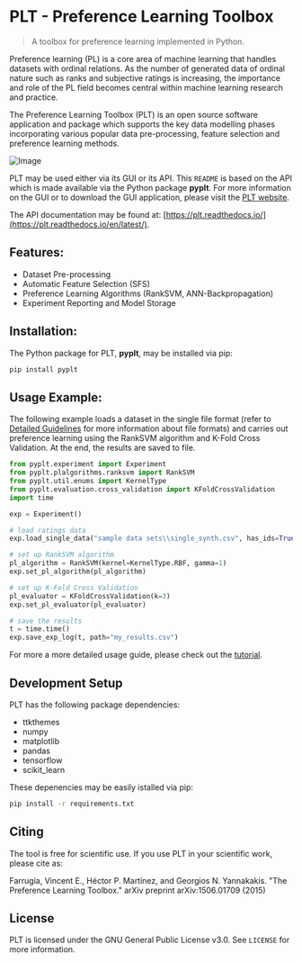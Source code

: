 # PLT - Preference Learning Toolbox

> A toolbox for preference learning implemented in Python.

Preference learning (PL) is a core area of machine learning that handles datasets with ordinal relations. As the
number of generated data of ordinal nature such as ranks and subjective ratings is increasing, the importance and
role of the PL field becomes central within machine learning research and practice.

The Preference Learning Toolbox (PLT) is an open source software application and package which supports the key
data modelling phases incorporating various popular data pre-processing, feature selection and preference
learning methods.

![Image](http://plt.institutedigitalgames.com/img/index_plt.png "PLT Screenshot")

PLT may be used either via its GUI or its API. This ``README`` is based on the API which is made available via the Python package **pyplt**. For more information on the GUI or to download the GUI application, please visit the [PLT website](http://plt.institutedigitalgames.com/index.php).

The API documentation may be found at: [https://plt.readthedocs.io/](https://plt.readthedocs.io/en/latest/).

## Features:
* Dataset Pre-processing
* Automatic Feature Selection (SFS)
* Preference Learning Algorithms (RankSVM, ANN-Backpropagation)
* Experiment Reporting and Model Storage

## Installation:

The Python package for PLT, **pyplt**, may be installed via pip:

```bash
pip install pyplt
```

## Usage Example:

The following example loads a dataset in the single file format (refer to [Detailed Guidelines](http://plt.institutedigitalgames.com/howto.php) for more information about file formats) and carries out preference learning using the RankSVM algorithm and K-Fold Cross Validation. At the end, the results are saved to file.

```python
from pyplt.experiment import Experiment
from pyplt.plalgorithms.ranksvm import RankSVM
from pyplt.util.enums import KernelType
from pyplt.evaluation.cross_validation import KFoldCrossValidation
import time

exp = Experiment()

# load ratings data
exp.load_single_data("sample data sets\\single_synth.csv", has_ids=True, has_fnames=True)

# set up RankSVM algorithm
pl_algorithm = RankSVM(kernel=KernelType.RBF, gamma=1)
exp.set_pl_algorithm(pl_algorithm)

# set up K-Fold Cross Validation
pl_evaluator = KFoldCrossValidation(k=3)
exp.set_pl_evaluator(pl_evaluator)

# save the results
t = time.time()
exp.save_exp_log(t, path="my_results.csv")

```

For more a more detailed usage guide, please check out the [tutorial](http://plt.institutedigitalgames.com/docs/tutorial_experiment.html).

## Development Setup

PLT has the following package dependencies:
* ttkthemes
* numpy
* matplotlib
* pandas
* tensorflow
* scikit_learn

These depenencies may be easily istalled via pip:

```bash
pip install -r requirements.txt
```

## Citing

The tool is free for scientific use. If you use PLT in your scientific work, please cite as:

Farrugia, Vincent E., Héctor P. Martínez, and Georgios N. Yannakakis. 
"The Preference Learning Toolbox." arXiv preprint arXiv:1506.01709 (2015)

## License

PLT is licensed under the GNU General Public License v3.0. See ``LICENSE`` for more information.

